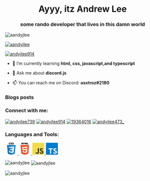 <h1 align="center">Ayyy, itz Andrew Lee</h1>
<h3 align="center">some rando developer that lives in this damn world</h3>

<p align="left"> <img src="https://komarev.com/ghpvc/?username=gihimojd921&label=Profile%20views&color=0e75b6&style=flat" alt="aandyjlee" /> </p>

<p align="left"> <a href="https://github.com/ryo-ma/github-profile-trophy"><img src="https://github-profile-trophy.vercel.app/?username=aandyjlee" alt="aandyjlee" /></a> </p>

<p align="left"> <a href="https://twitter.com/andyjlee914" target="blank"><img src="https://img.shields.io/twitter/follow/andyjlee914?logo=twitter&style=for-the-badge" alt="andyjlee914" /></a> </p>

- 🌱 I’m currently learning **html, css, javascript,and typescript**

- 💬 Ask me about **discord.js**

- 📫 You can reach me on Discord: **asxtroz#2180**

### Blogs posts
<!-- BLOG-POST-LIST:START -->
<!-- BLOG-POST-LIST:END -->

<h3 align="left">Connect with me:</h3>
<p align="left">
<a href="https://dev.to/andyjlee739" target="blank"><img align="center" src="https://raw.githubusercontent.com/rahuldkjain/github-profile-readme-generator/master/src/images/icons/Social/devto.svg" alt="andyjlee739" height="30" width="40" /></a>
<a href="https://twitter.com/andyjlee914" target="blank"><img align="center" src="https://raw.githubusercontent.com/rahuldkjain/github-profile-readme-generator/master/src/images/icons/Social/twitter.svg" alt="andyjlee914" height="30" width="40" /></a>
<a href="https://stackoverflow.com/users/19364016" target="blank"><img align="center" src="https://raw.githubusercontent.com/rahuldkjain/github-profile-readme-generator/master/src/images/icons/Social/stack-overflow.svg" alt="19364016" height="30" width="40" /></a>
<a href="https://instagram.com/andyjlee473_" target="blank"><img align="center" src="https://raw.githubusercontent.com/rahuldkjain/github-profile-readme-generator/master/src/images/icons/Social/instagram.svg" alt="andyjlee473_" height="30" width="40" /></a>
</p>

<h3 align="left">Languages and Tools:</h3>
<p align="left"> <a href="https://www.w3schools.com/css/" target="_blank" rel="noreferrer"> <img src="https://raw.githubusercontent.com/devicons/devicon/master/icons/css3/css3-original-wordmark.svg" alt="css3" width="40" height="40"/> </a> <a href="https://www.w3.org/html/" target="_blank" rel="noreferrer"> <img src="https://raw.githubusercontent.com/devicons/devicon/master/icons/html5/html5-original-wordmark.svg" alt="html5" width="40" height="40"/> </a> <a href="https://developer.mozilla.org/en-US/docs/Web/JavaScript" target="_blank" rel="noreferrer"> <img src="https://raw.githubusercontent.com/devicons/devicon/master/icons/javascript/javascript-original.svg" alt="javascript" width="40" height="40"/> </a> <a href="https://www.typescriptlang.org/" target="_blank" rel="noreferrer"> <img src="https://raw.githubusercontent.com/devicons/devicon/master/icons/typescript/typescript-original.svg" alt="typescript" width="40" height="40"/> </a> </p>

<p><img align="left" src="https://github-readme-stats.vercel.app/api/top-langs?username=gihimojd921&show_icons=true&theme=dark&locale=en&layout=compact" alt="aandyjlee" /></p>

<p>&nbsp;<img align="center" src="https://github-readme-stats.vercel.app/api?username=gihimojd921&show_icons=true&theme=dark&title_color=ffffff&locale=en" alt="aandyjlee" /></p>

<p><img align="center" src="https://github-readme-streak-stats.herokuapp.com/?user=gihimojd921&theme=dark" alt="aandyjlee" /></p>
